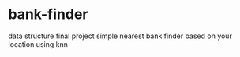 # bank-finder
data structure final project
simple nearest bank finder based on your location using knn

